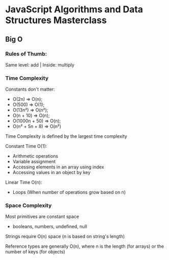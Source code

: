 # JavaScript Algorithms and Data Structures Masterclass

## Big O
### Rules of Thumb:

Same level: add | Inside: multiply


### Time Complexity

Constants don't matter:

* O(2n) => O(n);
* O(500) => O(1);
* O(13n²) => O(n²);
* O(n + 10) => O(n);
* O(1000n + 50) => O(n);
* O(n² + 5n + 8) => O(n²)

Time Complexity is defined by the largest time complexity

Constant Time O(1):
* Arithmetic operations
* Variable assignment
* Accessing elements in an array using index
* Accessing values in an object by key

Linear Time O(n):
* Loops (When number of operations grow based on n)




### Space Complexity

Most primitives are constant space
* booleans, numbers, undefined, null

Strings require O(n) space (n is based on string's length)

Reference types are generally O(n), where n is the length (for arrays) or the number of keys (for objects)

